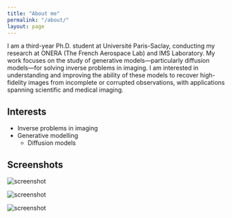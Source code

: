 ```yaml
---
title: "About me"
permalink: "/about/"
layout: page
---
```


I am a third-year Ph.D. student at Université Paris-Saclay, conducting my research at ONERA (The French Aerospace Lab) and IMS Laboratory. My work focuses on the study of generative models—particularly diffusion models—for solving inverse problems in imaging. I am interested in understanding and improving the ability of these models to recover high-fidelity images from incomplete or corrupted observations, with applications spanning scientific and medical imaging.

## Interests

- Inverse problems in imaging
- Generative modelling
    - Diffusion models

## Screenshots

![screenshot](https://user-images.githubusercontent.com/4943215/109431850-cd711780-7a08-11eb-8601-2763f2ee6bb4.png)

![screenshot](https://user-images.githubusercontent.com/4943215/109431832-b6cac080-7a08-11eb-9c5e-a058680c23a1.png)

![screenshot](https://user-images.githubusercontent.com/4943215/73125194-5f0b8b80-3fa4-11ea-805c-8387187503ad.png)
